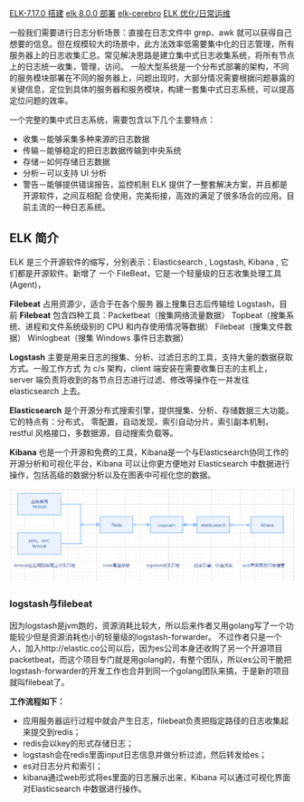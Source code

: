 

[ELK-7.17.0 搭建](ELK-7.17.0%20搭建.md%20搭建/ELK-7.17.0%20搭建.md> "ELK-7.17.0 搭建")
[elk 8.0.0 部署](elk%208.0.0%20部署.md "ELK-8.0.0搭建")
[elk-cerebro](elk-cerebro.md "ELK-监控cerebro")
[ELK 优化/日常运维](ELK%20优化-日常运维.md%20优化-日常运维/ELK%20优化-日常运维.md> "ELK 优化/日常运维")

一般我们需要进行日志分析场景：直接在日志文件中 grep、awk 就可以获得自己想要的信息。但在规模较大的场景中，此方法效率低需要集中化的日志管理，所有服务器上的日志收集汇总。常见解决思路是建立集中式日志收集系统，将所有节点上的日志统一收集，管理，访问。 一般大型系统是一个分布式部署的架构，不同的服务模块部署在不同的服务器上，问题出现时，大部分情况需要根据问题暴露的关键信息，定位到具体的服务器和服务模块，构建一套集中式日志系统，可以提高定位问题的效率。

一个完整的集中式日志系统，需要包含以下几个主要特点：

- 收集－能够采集多种来源的日志数据
- 传输－能够稳定的把日志数据传输到中央系统
- 存储－如何存储日志数据
- 分析－可以支持 UI 分析
- 警告－能够提供错误报告，监控机制 ELK 提供了一整套解决方案，并且都是开源软件，之间互相配 合使用，完美衔接，高效的满足了很多场合的应用。目前主流的一种日志系统。

## ELK 简介

ELK 是三个开源软件的缩写，分别表示：Elasticsearch , Logstash, Kibana , 它们都是开源软件。新增了 一个 FileBeat，它是一个轻量级的日志收集处理工具(Agent)，

**Filebeat** 占用资源少，适合于在各个服务 器上搜集日志后传输给 Logstash，目前 **Filebeat** 包含四种工具：Packetbeat（搜集网络流量数据） Topbeat（搜集系统、进程和文件系统级别的 CPU 和内存使用情况等数据） Filebeat（搜集文件数据） Winlogbeat（搜集 Windows 事件日志数据）

**Logstash** 主要是用来日志的搜集、分析、过滤日志的工具，支持大量的数据获取方式。一般工作方式 为 c/s 架构，client 端安装在需要收集日志的主机上，server 端负责将收到的各节点日志进行过滤、修改等操作在一并发往 elasticsearch 上去。

**Elasticsearch** 是个开源分布式搜索引擎，提供搜集、分析、存储数据三大功能。它的特点有：分布式， 零配置，自动发现，索引自动分片，索引副本机制，restful 风格接口，多数据源，自动搜索负载等。

**Kibana** 也是一个开源和免费的工具，Kibana是一个与Elasticsearch协同工作的开源分析和可视化平台，Kibana 可以让你更方便地对 Elasticsearch 中数据进行操作，包括高级的数据分析以及在图表中可视化您的数据。

![](assets/image-20221127213954507-20230610173808-um9qtkc.png)

### logstash与filebeat

因为logstash是jvm跑的，资源消耗比较大，所以后来作者又用golang写了一个功能较少但是资源消耗也小的轻量级的logstash-forwarder。
不过作者只是一个人，加入http\://elastic.co公司以后，因为es公司本身还收购了另一个开源项目packetbeat，而这个项目专门就是用golang的，有整个团队，所以es公司干脆把logstash-forwarder的开发工作也合并到同一个golang团队来搞，于是新的项目就叫filebeat了。

**工作流程如下：**

- 应用服务器运行过程中就会产生日志，filebeat负责把指定路径的日志收集起来提交到redis；
- redis会以key的形式存储日志；
- logstash会在redis里面input日志信息并做分析过滤，然后转发给es；
- es对日志分片和索引；
- kibana通过web形式将es里面的日志展示出来，Kibana 可以通过可视化界面对Elasticsearch 中数据进行操作。
